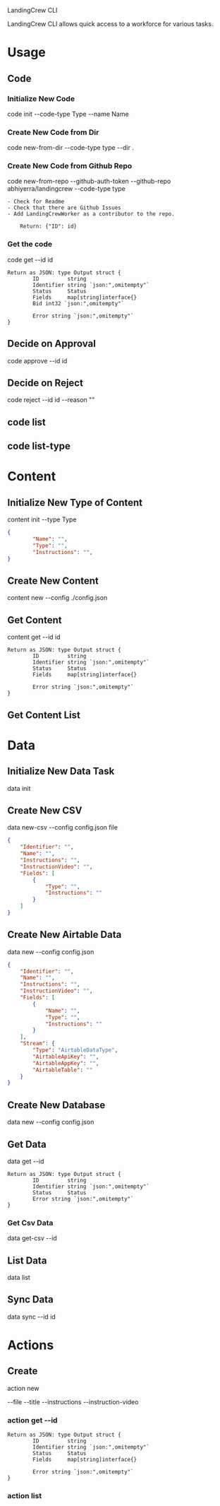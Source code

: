 LandingCrew CLI

LandingCrew CLI allows quick access to a workforce for various tasks.

# Usage

## Code

### Initialize New Code

code init --code-type Type --name Name

### Create New Code from Dir

code new-from-dir --code-type type --dir .

### Create New Code from Github Repo

code new-from-repo --github-auth-token --github-repo abhiyerra/landingcrew --code-type type

    - Check for Readme
    - Check that there are Github Issues
    - Add LandingCrewWorker as a contributor to the repo.

        Return: {"ID": id}

### Get the code

code get --id id

    Return as JSON: type Output struct {
            ID         string
            Identifier string `json:",omitempty"`
            Status     Status
            Fields     map[string]interface{}
            Bid int32 `json:",omitempty"`

            Error string `json:",omitempty"`
    }

## Decide on Approval

code approve --id id

## Decide on Reject

code reject --id id --reason ""

## code list

## code list-type

# Content

## Initialize New Type of Content

content init --type Type

```json
{
        "Name": "",
        "Type": "",
        "Instructions": "",
}
```

## Create New Content

content new --config ./config.json

## Get Content

content get --id id

    Return as JSON: type Output struct {
            ID         string
            Identifier string `json:",omitempty"`
            Status     Status
            Fields     map[string]interface{}

            Error string `json:",omitempty"`
    }

## Get Content List

# Data

## Initialize New Data Task

data init

## Create New CSV

data new-csv --config config.json file

```json
{
    "Identifier": "",
    "Name": "",
    "Instructions": "",
    "InstructionVideo": "",
    "Fields": [
        {
            "Type": "",
            "Instructions": ""
        }
    ]
}
```

## Create New Airtable Data

data new --config config.json

```json
{
    "Identifier": "",
    "Name": "",
    "Instructions": "",
    "InstructionVideo": "",
    "Fields": [
        {
            "Name": "",
            "Type": "",
            "Instructions": ""
        }
    ],
    "Stream": {
        "Type": "AirtableDataType",
        "AirtableApiKey": "",
        "AirtableAppKey": "",
        "AirtableTable": ""
    }
}
```

## Create New Database

data new --config config.json


## Get Data

data get --id <id>

    Return as JSON: type Output struct {
            ID         string
            Identifier string `json:",omitempty"`
            Status     Status
            Error string `json:",omitempty"`
    }

### Get Csv Data

data get-csv --id <id>


## List Data

data list


## Sync Data

data sync --id id

# Actions

## Create

action new

  --file
  --title --instructions --instruction-video

### action get --id <id>

    Return as JSON: type Output struct {
            ID         string
            Identifier string `json:",omitempty"`
            Status     Status
            Fields     map[string]interface{}

            Error string `json:",omitempty"`
    }

### action list
